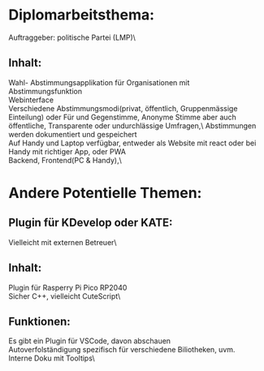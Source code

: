# Diplomarbeitsthema:
Auftraggeber: politische Partei (LMP)\

## Inhalt:
Wahl- Abstimmungsapplikation für Organisationen mit Abstimmungsfunktion\
Webinterface\
Verschiedene Abstimmungsmodi(privat, öffentlich, Gruppenmässige Einteilung) oder Für und Gegenstimme, Anonyme Stimme aber auch öffentliche, Transparente oder undurchlässige Umfragen,\ 
Abstimmungen werden dokumentiert und gespeichert\
Auf Handy und Laptop verfügbar, entweder als Website mit react oder bei Handy mit richtiger App, oder PWA\
Backend, Frontend(PC & Handy),\


# Andere Potentielle Themen:
## Plugin für KDevelop oder KATE:
Vielleicht mit externen Betreuer\
## Inhalt:
Plugin für Rasperry Pi Pico RP2040\
Sicher C++,  vielleicht CuteScript\
## Funktionen:
Es gibt ein Plugin für VSCode, davon abschauen\
Autoverfolständigung spezifisch für verschiedene Biliotheken, uvm.\
Interne Doku mit Tooltips\
